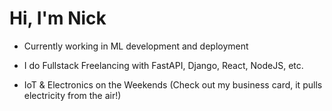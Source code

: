 # Hi, I'm Nick

- Currently working in ML development and deployment

- I do Fullstack Freelancing with FastAPI, Django, React, NodeJS, etc.

- IoT & Electronics on the Weekends (Check out my business card, it pulls electricity from the air!)
